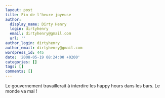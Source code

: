 ```yaml
---
layout: post
title: Fin de l'heure joyeuse
author:
  display_name: Dirty Henry
  login: dirtyhenry
  email: dirtyhenry@gmail.com
  url: ''
author_login: dirtyhenry
author_email: dirtyhenry@gmail.com
wordpress_id: 445
date: '2008-05-19 08:24:00 +0200'
categories: []
tags: []
comments: []
---
```

Le gouvernement travaillerait à interdire les happy hours dans les bars. Le monde va mal !
